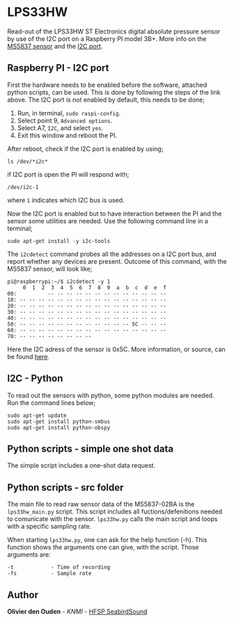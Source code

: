 # LPS33HW

Read-out of the LPS33HW ST Electronics digital absolute pressure sensor by use of the I2C port on a Raspberry PI model 3B+. More info on the [MS5837 sensor](http://www.te.com/commerce/DocumentDelivery/DDEController?Action=srchrtrv&DocNm=MS5837-02BA01&DocType=Data+Sheet&DocLang=English&DocFormat=pdf&PartCntxt=CAT-BLPS0059) and the [I2C port](https://learn.sparkfun.com/tutorials/raspberry-pi-spi-and-i2c-tutorial).

## Raspberry PI - I2C port 

First the hardware needs to be enabled before the software, attached python scripts, can be used. This is done by following the steps of the link above.
The I2C port is not enabled by default, this needs to be done;
1. Run, in terminal, ```sudo raspi-config```.
2. Select point 9, ```Advanced options```.
3. Select A7, ```I2C```, and select ```yes```.
4. Exit this window and reboot the PI.

After reboot, check if the I2C port is enabled by using;

```
ls /dev/*i2c*
```

if I2C port is open the PI will respond with;

```
/dev/i2c-1
```

where ```1``` indicates which I2C bus is used.

Now the I2C port is enabled but to have interaction between the PI and the sensor some utilities are needed. Use the following command line in a terminal;

```
sudo apt-get install -y i2c-tools
```

The ```i2cdetect``` command probes all the addresses on a I2C port bus, and report whether any devices are present. Outcome of this command, with the MS5837 sensor, will look like;

```
pi@raspberrypi:~/$ i2cdetect -y 1
     0  1  2  3  4  5  6  7  8  9  a  b  c  d  e  f
00:          -- -- -- -- -- -- -- -- -- -- -- -- --
10: -- -- -- -- -- -- -- -- -- -- -- -- -- -- -- --
20: -- -- -- -- -- -- -- -- -- -- -- -- -- -- -- --
30: -- -- -- -- -- -- -- -- -- -- -- -- -- -- -- --
40: -- -- -- -- -- -- -- -- -- -- -- -- -- -- -- --
50: -- -- -- -- -- -- -- -- -- -- -- -- 5C -- -- --
60: -- -- -- -- -- -- -- -- -- -- -- -- -- -- -- --
70: -- -- -- -- -- -- -- --
```

Here the I2C adress of the sensor is 0x5C. More information, or source, can be found [here](https://learn.sparkfun.com/tutorials/raspberry-pi-spi-and-i2c-tutorial).

## I2C - Python 

To read out the sensors with python, some python modules are needed. Run the command lines below;

```
sudo apt-get update
sudo apt-get install python-smbus
sudo apt-get install python-obspy
```

## Python scripts - simple one shot data

The simple script includes a one-shot data request.

## Python scripts - src folder

The main file to read raw sensor data of the MS5837-02BA is the ```lps33hw_main.py``` script. This script includes all fuctions/defenitions needed to comunicate with the sensor. ```lps33hw.py``` calls the main script and loops with a specific sampling rate. 

When starting ```lps33hw.py```, one can ask for the help function (-h). This function shows the arguments one can give, with the script. Those arguments are:

```
-t            - Time of recording
-fs           - Sample rate
```

## Author

**Olivier den Ouden** - *KNMI* - [HFSP SeabirdSound](https://seabirdsound.org)
